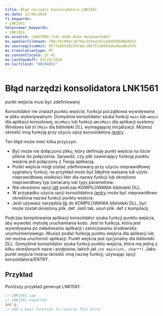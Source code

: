 ```yaml
---
title: Błąd narzędzi konsolidatora LNK1561
ms.date: 11/04/2016
f1_keywords:
- LNK1561
helpviewer_keywords:
- LNK1561
ms.assetid: cb0b709b-7c9c-4496-8a4e-9e1e4aefe447
ms.openlocfilehash: 706cf6c90dc187b6c343edc82cebb93bb8660452
ms.sourcegitcommit: 857fa6b530224fa6c18675138043aba9aa0619fb
ms.translationtype: MT
ms.contentlocale: pl-PL
ms.lasthandoff: 03/24/2020
ms.locfileid: "80194853"
---
```

# <a name="linker-tools-error-lnk1561"></a>Błąd narzędzi konsolidatora LNK1561

punkt wejścia musi być zdefiniowany

Konsolidator nie znalazł *punktu wejścia*, funkcja początkowa wywoływana w pliku wykonywalnym. Domyślnie konsolidator szuka funkcji `main` lub `wmain` dla aplikacji konsolowej, `WinMain` lub funkcji `wWinMain` dla aplikacji systemu Windows lub `DllMain` dla biblioteki DLL wymagającej inicjalizacji. Możesz określić inną funkcję przy użyciu opcji konsolidatora [/entry](../../build/reference/entry-entry-point-symbol.md) .

Ten błąd może mieć kilka przyczyn:
- Być może nie dołączono pliku, który definiuje punkt wejścia na liście plików do połączenia. Sprawdź, czy plik zawierający funkcję punktu wejścia jest połączony z Twoją aplikacją.
- Punkt wejścia mógł zostać zdefiniowany przy użyciu nieprawidłowej sygnatury funkcji; na przykład może być błędnie wpisana lub użyto nieprawidłowej wielkości liter dla nazwy funkcji lub określono nieprawidłowy typ zwracany lub typy parametrów.
- Nie określono opcji [/dll](../../build/reference/dll-build-a-dll.md) podczas KOMPILOWANIA biblioteki DLL.
- W przypadku użycia opcji konsolidatora [/entry](../../build/reference/entry-entry-point-symbol.md) może być nieprawidłowo określona nazwa funkcji punktu wejścia.
- Jeśli używasz narzędzia [lib](../../build/reference/lib-reference.md) do KOMPILOWANIA biblioteki DLL, być może został określony plik. def. Jeśli tak, usuń plik. def z kompilacji.

Podczas kompilowania aplikacji konsolidator szuka funkcji punktu wejścia, aby wywołać metodę uruchamiania kodu. Jest to funkcja, która jest wywoływana po załadowaniu aplikacji i zainicjowaniu środowiska uruchomieniowego. Musisz podać funkcję punktu wejścia dla aplikacji lub nie można uruchomić aplikacji. Punkt wejścia jest opcjonalny dla biblioteki DLL. Domyślnie konsolidator szuka funkcji punktu wejścia, która ma jedną z kilku określonych nazw i podpisów, takich jak `int main(int, char**)`. Jako punkt wejścia można określić inną nazwę funkcji, używając opcji konsolidatora/ENTRY.

## <a name="example"></a>Przykład

Poniższy przykład generuje LNK1561:

```cpp
// LNK1561.cpp
// LNK1561 expected
int i;
// add a main function to resolve this error
```
